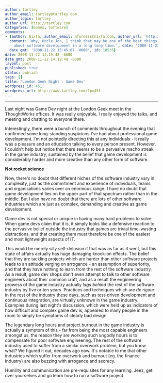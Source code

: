 ```yaml
---
author: tartley
author_email: tartley@tartley.com
author_login: tartley
author_url: http://tartley.com
categories: [Games, Software]
comments:
- {author: Nixta, author_email: nfurness@nixta.com, author_url: 'http://nixtarolls.nixta.com',
  content: 'Why, Uncle Jon, I think that may be one of the best things I''ve read
    about software development in a long long time.', date: '2008-11-22 15:45:07 -0600',
  date_gmt: '2008-11-22 15:45:07 -0600', id: 18535}
date: 2008-11-22 14:19:48 -0600
date_gmt: 2008-11-22 14:19:48 -0600
layout: post
published: true
status: publish
tags: []
title: 'London Geek Night : Game Dev'
wordpress_id: 451
wordpress_url: http://www.tartley.com/?p=451
...
```

---

Last night was Game Dev night at the London Geek meet in the
ThoughtWorks offices. It was really enjoyable, I really enjoyed the
talks, and meeting and chatting to everyone there.

Interestingly, there were a bunch of comments throughout the evening
that confirmed some long-standing suspicions I've had about professional
game development. I'm not pointedly directing this at any individuals -
it really was a pleasure and an education talking to every person
present. However, I couldn't help but notice that there seems to be a
pervasive macho streak in the game industry, sustained by the belief
that game development is considerably harder and more creative than any
other form of software.

**Not rocket science**

Now, there's no doubt that different niches of the software industry
vary in complexity, just as the commitment and experience of
individuals, teams and organisations varies over an enormous range. I
have no doubt that game development lies on the upper part of that
spectrum rather than in the middle. But I also have no doubt that there
are lots of other software industries which are just as complex,
demanding and creative as game development.

Game dev is not special or unique in having many hard problems to solve.
When game devs claim that it is, it simply looks like a defensive
reaction to the pervasive belief outside the industry that games are
trivial time-wasting distractions, and that creating them must therefore
be one of the easiest and most lightweight aspects of IT.

This would be merely silly self-delusion if that was as far as it went,
but this state of affairs actually has huge damaging knock-on effects.
The belief that they are tackling projects which are harder than other
software projects leads to an attitude verging on arrogance - an
assumption of superiority, and that they have nothing to learn from the
rest of the software industry. As a result, game dev shops don't even
attempt to talk to other software engineers about their common craft,
and as a result the engineering prowess of the game industry actually
*lags behind* the rest of the software industry by five or ten years.
Practices and techniques which are *de rigour* in the rest of the
industry these days, such as test-driven development and continuous
integration, are virtually unknown in the game industry. Examples during
last night's discussion, which were held up as indicators of how
difficult and complex game dev is, appeared to many people in the room
to simply be symptoms of clearly bad design.

The legendary long hours and project burnout in the game industry is
actually a symptom of this - far from being the most capable engineers
amongst us, the reason they are working such ungodly hours is to
compensate for poor software engineering. The rest of the software
industry used to suffer from a similar overwork problem, but you know
what? We figured it out, decades ago now. It's notable to me that other
industries which suffer from overwork and burnout (eg. the finance
industry) are also buzzing with arrogance and secrecy.

Humility and communication are pre-requisites for any learning. Jeez,
get over yourselves and go learn how to run a software project.
